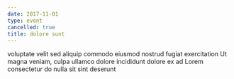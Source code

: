 ```yaml
---
date: 2017-11-01
type: event
cancelled: true
title: dolore sunt
---
```

voluptate velit sed aliquip commodo eiusmod nostrud fugiat exercitation Ut magna veniam, culpa ullamco dolore incididunt dolore ex ad Lorem consectetur do nulla sit sint deserunt